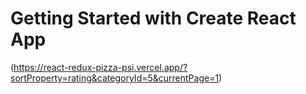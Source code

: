 # Getting Started with Create React App

(https://react-redux-pizza-psi.vercel.app/?sortProperty=rating&categoryId=5&currentPage=1)

